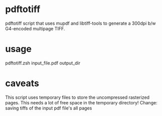 pdftotiff
=========

pdftotiff script that uses mupdf and libtiff-tools
to generate a 300dpi b/w G4-encoded multipage TIFF.

usage
========

pdftotiff.zsh input_file.pdf output_dir

caveats
========

This script uses temporary files to store the
uncompressed rasterized pages. This needs a lot
of free space in the temporary directory!
Change: saving  tiffs of the input pdf file's all pages
